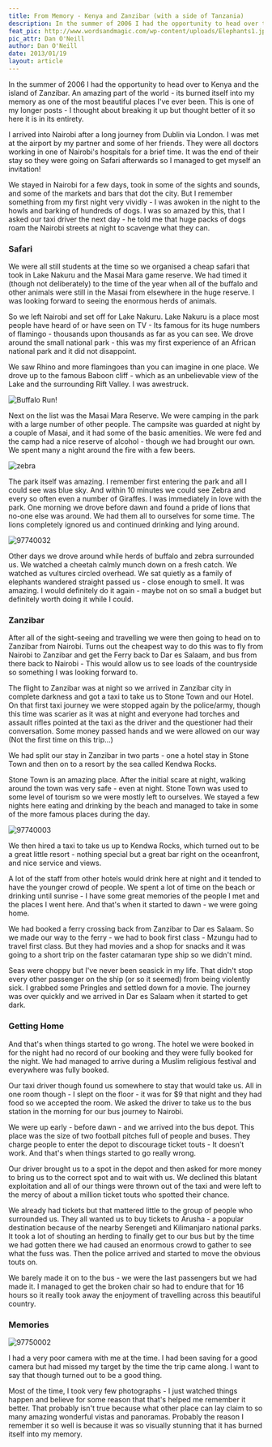 ```yaml
---
title: From Memory - Kenya and Zanzibar (with a side of Tanzania)
description: In the summer of 2006 I had the opportunity to head over to Kenya and the island of Zanzibar.
feat_pic: http://www.wordsandmagic.com/wp-content/uploads/Elephants1.jpg
pic_attr: Dan O'Neill
author: Dan O'Neill
date: 2013/01/19
layout: article
---
```


In the summer of 2006 I had the opportunity to head over to Kenya and the island of Zanzibar. An amazing part of the world - its burned itself into my memory as one of the most beautiful places I've ever been. This is one of my longer posts - I thought about breaking it up but thought better of it so here it is in its entirety. 

I arrived into Nairobi after a long journey from Dublin via London. I was met at the airport by my partner and some of her friends. They were all doctors working in one of Nairobi's hospitals for a brief time. It was the end of their stay so they were going on Safari afterwards so I managed to get myself an invitation! 

We stayed in Nairobi for a few days, took in some of the sights and sounds, and some of the markets and bars that dot the city. But I remember something from my first night very vividly - I was awoken in the night to the howls and barking of hundreds of dogs. I was so amazed by this, that I asked our taxi driver the next day - he told me that huge packs of dogs roam the Nairobi streets at night to scavenge what they can. 

### Safari

We were all still students at the time so we organised a cheap safari that took in Lake Nakuru and the Masai Mara game reserve. We had timed it (though not deliberately) to the time of the year when all of the buffalo and other animals were still in the Masai from elsewhere in the huge reserve. I was looking forward to seeing the enormous herds of animals. 

So we left Nairobi and set off for Lake Nakuru. Lake Nakuru is a place most people have heard of or have seen on TV - Its famous for its huge numbers of flamingo - thousands upon thousands as far as you can see. We drove around the small national park - this was my first experience of an African national park and it did not disappoint. 

We saw Rhino and more flamingoes than you can imagine in one place. We drove up to the famous Baboon cliff - which as an unbelievable view of the Lake and the surrounding Rift Valley. I was awestruck. 

![Buffalo Run!](http://www.wordsandmagic.com/wp-content/uploads/97750030-e1358551987161-960x534.jpg) 

Next on the list was the Masai Mara Reserve. We were camping in the park with a large number of other people. The campsite was guarded at night by a couple of Masai, and it had some of the basic amenities. We were fed and the camp had a nice reserve of alcohol - though we had brought our own. We spent many a night around the fire with a few beers. 

![zebra](http://www.wordsandmagic.com/wp-content/uploads/zebra-960x636.jpg)

The park itself was amazing. I remember first entering the park and all I could see was blue sky. And within 10 minutes we could see Zebra and every so often even a number of Giraffes. I was immediately in love with the park. One morning we drove before dawn and found a pride of lions that no-one else was around. We had them all to ourselves for some time. The lions completely ignored us and continued drinking and lying around. 

![97740032](http://www.wordsandmagic.com/wp-content/uploads/97740032-960x546.jpg)

Other days we drove around while herds of buffalo and zebra surrounded us. We watched a cheetah calmly munch down on a fresh catch. We watched as vultures circled overhead. We sat quietly as a family of elephants wandered straight passed us - close enough to smell. It was amazing. I would definitely do it again - maybe not on so small a budget but definitely worth doing it while I could. 

### Zanzibar

After all of the sight-seeing and travelling we were then going to head on to Zanzibar from Nairobi. Turns out the cheapest way to do this was to fly from Nairobi to Zanzibar and get the Ferry back to Dar es Salaam, and bus from there back to Nairobi - This would allow us to see loads of the countryside so something I was looking forward to.

The flight to Zanzibar was at night so we arrived in Zanzibar city in complete darkness and got a taxi to take us to Stone Town and our Hotel. On that first taxi journey we were stopped again by the police/army, though this time was scarier as it was at night and everyone had torches and assault rifles pointed at the taxi as the driver and the questioner had their conversation. Some money passed hands and we were allowed on our way (Not the first time on this trip...)

We had split our stay in Zanzibar in two parts - one a hotel stay in Stone Town and then on to a resort by the sea called Kendwa Rocks. 

Stone Town is an amazing place. After the initial scare at night, walking around the town was very safe - even at night. Stone Town was used to some level of tourism so we were mostly left to ourselves. We stayed a few nights here eating and drinking by the beach and managed to take in some of the more famous places during the day. 

![97740003](http://www.wordsandmagic.com/wp-content/uploads/97740003.jpg)

We then hired a taxi to take us up to Kendwa Rocks, which turned out to be a great little resort - nothing special but a great bar right on the oceanfront, and nice service and views. 

A lot of the staff from other hotels would drink here at night and it tended to have the younger crowd of people. We spent a lot of time on the beach or drinking until sunrise - I have some great memories of the people I met and the places I went here. And that's when it started to dawn - we were going home. 

We had booked a ferry crossing back from Zanzibar to Dar es Salaam. So we made our way to the ferry - we had to book first class - Mzungu had to travel first class. But they had movies and a shop for snacks and it was going to a short trip on the faster catamaran type ship so we didn't mind. 

Seas were choppy but I've never been seasick in my life. That didn't stop every other passenger on the ship (or so it seemed) from being violently sick. I grabbed some Pringles and settled down for a movie. The journey was over quickly and we arrived in Dar es Salaam when it started to get dark. 

### Getting Home

And that's when things started to go wrong. The hotel we were booked in for the night had no record of our booking and they were fully booked for the night. We had managed to arrive during a Muslim religious festival and everywhere was fully booked.

Our taxi driver though found us somewhere to stay that would take us. All in one room though - I slept on the floor - it was for $9 that night and they had food so we accepted the room. We asked the driver to take us to the bus station in the morning for our bus journey to Nairobi.

We were up early - before dawn - and we arrived into the bus depot. This place was the size of two football pitches full of people and buses. They charge people to enter the depot to discourage ticket touts - It doesn't work. And that's when things started to go really wrong.

Our driver brought us to a spot in the depot and then asked for more money to bring us to the correct spot and to wait with us. We declined this blatant exploitation and all of our things were thrown out of the taxi and were left to the mercy of about a million ticket touts who spotted their chance.

We already had tickets but that mattered little to the group of people who surrounded us. They all wanted us to buy tickets to Arusha - a popular destination because of the nearby Serengeti and Kilimanjaro national parks. It took a lot of shouting an herding to finally get to our bus but by the time we had gotten there we had caused an enormous crowd to gather to see what the fuss was. Then the police arrived and started to move the obvious touts on. 

We barely made it on to the bus - we were the last passengers but we had made it. I managed to get the broken chair so had to endure that for 16 hours so it really took away the enjoyment of travelling across this beautiful country.

### Memories

![97750002](http://www.wordsandmagic.com/wp-content/uploads/97750002-960x636.jpg)

I had a very poor camera with me at the time. I had been saving for a good camera but had missed my target by the time the trip came along. I want to say that though turned out to be a good thing. 

Most of the time, I took very few photographs - I just watched things happen and believe for some reason that that's helped me remember it better. That probably isn't true because what other place can lay claim to so many amazing wonderful vistas and panoramas. Probably the reason I remember it so well is because it was so visually stunning that it has burned itself into my memory.

